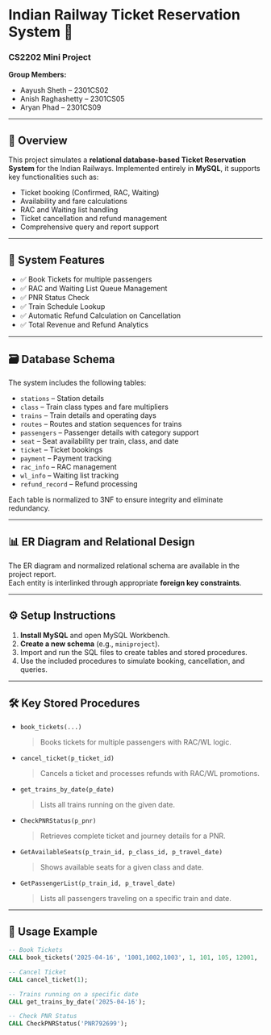 # Indian Railway Ticket Reservation System 🚆

### CS2202 Mini Project  
**Group Members:**
- Aayush Sheth – 2301CS02  
- Anish Raghashetty – 2301CS05  
- Aryan Phad – 2301CS09  

---

## 📘 Overview

This project simulates a **relational database-based Ticket Reservation System** for the Indian Railways. Implemented entirely in **MySQL**, it supports key functionalities such as:

- Ticket booking (Confirmed, RAC, Waiting)
- Availability and fare calculations
- RAC and Waiting list handling
- Ticket cancellation and refund management
- Comprehensive query and report support

---

## 🧩 System Features

- ✅ Book Tickets for multiple passengers  
- ✅ RAC and Waiting List Queue Management  
- ✅ PNR Status Check  
- ✅ Train Schedule Lookup  
- ✅ Automatic Refund Calculation on Cancellation  
- ✅ Total Revenue and Refund Analytics  

---

## 🗃️ Database Schema

The system includes the following tables:

- `stations` – Station details  
- `class` – Train class types and fare multipliers  
- `trains` – Train details and operating days  
- `routes` – Routes and station sequences for trains  
- `passengers` – Passenger details with category support  
- `seat` – Seat availability per train, class, and date  
- `ticket` – Ticket bookings  
- `payment` – Payment tracking  
- `rac_info` – RAC management  
- `wl_info` – Waiting list tracking  
- `refund_record` – Refund processing  

Each table is normalized to 3NF to ensure integrity and eliminate redundancy.

---

## 📊 ER Diagram and Relational Design

The ER diagram and normalized relational schema are available in the project report.  
Each entity is interlinked through appropriate **foreign key constraints**.

---

## ⚙️ Setup Instructions

1. **Install MySQL** and open MySQL Workbench.
2. **Create a new schema** (e.g., `miniproject`).
3. Import and run the SQL files to create tables and stored procedures.
4. Use the included procedures to simulate booking, cancellation, and queries.

---

## 🛠️ Key Stored Procedures

- `book_tickets(...)`  
  > Books tickets for multiple passengers with RAC/WL logic.

- `cancel_ticket(p_ticket_id)`  
  > Cancels a ticket and processes refunds with RAC/WL promotions.

- `get_trains_by_date(p_date)`  
  > Lists all trains running on the given date.

- `CheckPNRStatus(p_pnr)`  
  > Retrieves complete ticket and journey details for a PNR.

- `GetAvailableSeats(p_train_id, p_class_id, p_travel_date)`  
  > Shows available seats for a given class and date.

- `GetPassengerList(p_train_id, p_travel_date)`  
  > Lists all passengers traveling on a specific train and date.

---

## 📅 Usage Example

```sql
-- Book Tickets
CALL book_tickets('2025-04-16', '1001,1002,1003', 1, 101, 105, 12001, 'UPI');

-- Cancel Ticket
CALL cancel_ticket(1);

-- Trains running on a specific date
CALL get_trains_by_date('2025-04-16');

-- Check PNR Status
CALL CheckPNRStatus('PNR792699');
